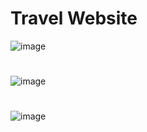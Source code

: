 # Travel Website
![image](https://github.com/JhonnFy/Travel-Website/assets/97255802/70a86c0e-2f1c-4232-818f-18477fec97ad)
#
![image](https://github.com/JhonnFy/Travel-Website/assets/97255802/d0b3b9da-bc9b-4ec6-afa0-76fa6ad01258)
#
![image](https://github.com/JhonnFy/Travel-Website/assets/97255802/869d4ceb-718d-4804-a9fc-5643312fb19d)
